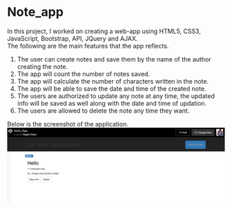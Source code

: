 # Note_app

In this project, I worked on creating a web-app using HTML5, CSS3, JavaScript, Bootstrap, API, JQuery and AJAX.<br />
The following are the main features that the app reflects. <br />
1. The user can create notes and save them by the name of the author creating the note.<br />
2. The app will count the number of notes saved. <br />
3. The app will calculate the number of characters written in the note. <br />
4. The app will be able to save the date and time of the created note.<br />
5. The users are authorized to update any note at any time, the updated info will be saved as well along with the date and time of updation.<br /> 
6. The users are allowed to delete the note any time they want.<br />

Below is the screenshot of the application. <br />
![My picture](https://github.com/megshithakur1/Note_app/blob/master/Screenshots/1.png)
